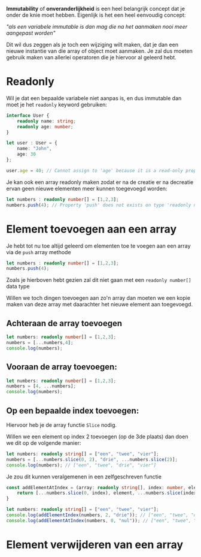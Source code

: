 **Immutability** of **onveranderlijkheid** is een heel belangrijk concept dat je onder de knie moet hebben. Eigenlijk is het een heel eenvoudig concept:

*"als een variabele immutable is dan mag die na het aanmaken nooi meer aangepast worden"*

Dit wil dus zeggen als je toch een wijziging wilt maken, dat je dan een nieuwe instantie van die array of object moet aanmaken. Je zal dus moeten gebruik maken van allerlei operatoren die je hiervoor al geleerd hebt.

# Readonly
Wil je dat een bepaalde variabele niet aanpas is, en dus immutable dan moet je het `readonly` keyword gebruiken:

```ts
interface User {
	readonly name: string;
	readonly age: number;
}

let user : User = {
	name: "John",
	age: 30
};

user.age = 40; // Cannot assign to 'age' because it is a read-only property
```

Je kan ook een array readonly maken zodat er na de creatie er na decreatie ervan geen nieuwe elementen meer kunnen toegevoegd worden:
```ts
let numbers : readonly number[] = [1,2,3];
numbers.push(4); // Property 'push' does not exists on type 'readonly number[]'
```

# Element toevoegen aan een array
Je hebt tot nu toe altijd geleerd om elementen toe te voegen aan een array via de `push` array methode
```ts
let numbers : readonly number[] = [1,2,3];
numbers.push(4);
```

Zoals je hierboven hebt gezien zal dit niet gaan met een `readonly number[]` data type

Willen we toch dingen toevoegen aan zo'n array dan moeten we een kopie maken van deze array met daarachter het nieuwe element aan toegevoegd.

## Achteraan de array toevoegen
```ts
let numbers: readonly number[] = [1,2,3];
numbers = [...numbers,4];
console.log(numbers);
```

## Vooraan de array toevoegen:
```ts
let numbers: readonly number[] = [1,2,3];
numbers = [4, ...numbers];
console.log(numbers);
```

## Op een bepaalde index toevoegen:
Hiervoor heb je de array functie `Slice` nodig.

Willen we een element op index 2 toevoegen (op de 3de plaats) dan doen we dit op de volgende manier:
```ts
let numbers: readonly string[] = ["een", "twee", "vier"];
numbers = [...numbers.slice(0, 2), "drie", ...numbers.slice(2)];
console.log(numbers); // ["een", "twee", "drie", "vier"]
```

Je zou dit kunnen veralgemenen in een zelfgeschreven functie
```ts
const addElementAtIndex = (array: readonly string[], index: number, element: string) => {
	return [...numbers.slice(0, index), element, ...numbers.slice(index)];
}

let numbers: readonly string[] = ["een", "twee", "vier"];
console.log(addElementIndex(numbers, 2, "drie")); // ["een", "twee", "drie", "vier"]
console.log(addElementAtIndex(numbers, 0, "nul")); // ["een", "twee", "drie", "vier"]
```

# Element verwijderen van een array
